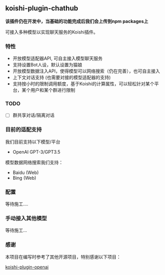 ## koishi-plugin-chathub

**该插件仍在开发中，当基础的功能完成后我们会上传到npm packages上**

可接入多种模型以实现聊天服务的Koishi插件。

### 特性

- 开放模型适配器API, 可自主接入模型聊天服务
- 支持设置Bot人设，默认设置为猫娘
- 开放模型数据注入API，使得模型可以网络搜索（仍在完善），也可自主接入
- 上下文对话支持 (也需要对接的模型适配器的支持)
- 支持按小时的限制调用额度，基于Koishi的计算属性，可以轻松针对某个平台，某个用户和某个群进行限制

### TODO

- [ ] 群共享对话/隔离对话

### 目前的适配支持

我们目前支持以下模型/平台

- OpenAI GPT-3/GPT3.5

模型数据网络搜索我们支持：

- Baidu (Web)
- Bing (Web)

### 配置

等待施工....

### 手动接入其他模型

等待施工...

### 感谢

本项目在编写时参考了其他开源项目，特别感谢以下项目：

[koishi-plugin-openai](https://github.com/TomLBZ/koishi-plugin-openai)
